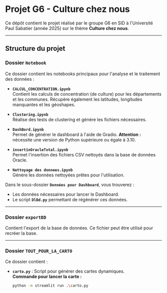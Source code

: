 # Projet G6 - Culture chez nous

Ce dépôt contient le projet réalisé par le groupe G6 en SID à l'Université Paul Sabatier (année 2025) sur le thème **Culture chez nous**.

---

## Structure du projet

### Dossier `Notebook`
Ce dossier contient les notebooks principaux pour l'analyse et le traitement des données :

- **`CALCUL_CONCENTRATION.ipynb`**  
  Contient les calculs de concentration (de culture) pour les départements et les communes. Récupère également les latitudes, longitudes manquantes et les géoshapes.

- **`Clustering.ipynb`**  
  Réalise des tests de clustering et génère les fichiers nécessaires.

- **`DashBord.ipynb`**  
  Permet de générer le dashboard à l'aide de Gradio. **Attention :** nécessite une version de Python supérieure ou égale à 3.10.

- **`insertinOracleTotal.ipynb`**  
  Permet l'insertion des fichiers CSV nettoyés dans la base de données Oracle.

- **`Nettoyage des donnees.ipynb`**  
  Génère les données nettoyées prêtes pour l'utilisation.

Dans le sous-dossier **`Données pour Dashboard`**, vous trouverez :
- Les données nécessaires pour lancer le Dashboard.
- Le script **`DlBd.py`** permettant de régénérer ces données.

---

### Dossier `exportBD`
Contient l'export de la base de données. Ce fichier peut être utilisé pour recréer la base.

---

### Dossier `TOUT_POUR_LA_CARTO`
Ce dossier contient :
- **`carto.py`** : Script pour générer des cartes dynamiques.  
  **Commande pour lancer la carte :**
  ```bash
  python -m streamlit run .\carto.py
